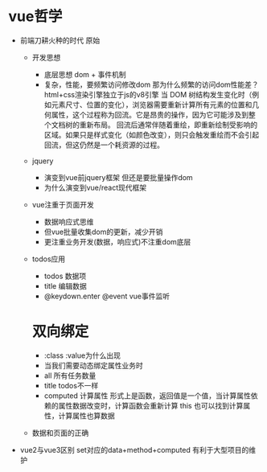 # vue哲学
- 前端刀耕火种的时代 原始
   - 开发思想
     - 底层思想 dom + 事件机制
     - 复杂，性能，要频繁访问修改dom
     那为什么频繁的访问dom性能差？
     html+css渲染引擎独立于js的v8引擎
    当 DOM 树结构发生变化时（例如元素尺寸、位置的变化），浏览器需要重新计算所有元素的位置和几何属性，这个过程称为回流。它是昂贵的操作，因为它可能涉及到整个文档树的重新布局。
    回流后通常伴随着重绘，即重新绘制受影响的区域。如果只是样式变化（如颜色改变），则只会触发重绘而不会引起回流，但这仍然是一个耗资源的过程。
   - jquery
     - 演变到vue前jquery框架 但还是要批量操作dom
     - 为什么演变到vue/react现代框架 
   - vue注重于页面开发
     - 数据响应式思维 
     - 但vue批量收集dom的更新，减少开销
     - 更注重业务开发(数据，响应式)不注重dom底层
   
   - todos应用 
     - todos 数据项
     - title 编辑数据   
     - @keydown.enter @event vue事件监听

     # 双向绑定
     - :class :value为什么出现
      - 当我们需要动态绑定属性业务时
     - all 所有任务数量 
     - title todos不一样
     - computed 计算属性
       形式上是函数，返回值是一个值，当计算属性依赖的属性数据改变时，计算函数会重新计算
       this 也可以找到计算属性，计算属性也算数据
    - 数据和页面的正确
    
- vue2与vue3区别
  set对应的data+method+computed
  有利于大型项目的维护 